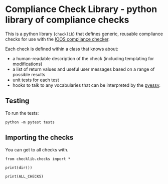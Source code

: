 # Compliance Check Library - python library of compliance checks

This is a python library (`checklib`) that defines generic, reusable compliance checks for use with the [IOOS compliance checker](https://github.com/ioos/compliance-checker).

Each check is defined within a class that knows about:
 - a human-readable description of the check (including templating for modifications)
 - a list of return values and useful user messages based on a range of possible results
 - unit tests for each test
 - hooks to talk to any vocabularies that can be interpreted by the [pyessv](https://github.com/es-doc/pyessv).

## Testing

To run the tests:

```
python -m pytest tests
```

## Importing the checks

You can get to all checks with.

```
from checklib.checks import *

print(dir())

print(ALL_CHECKS)
```


